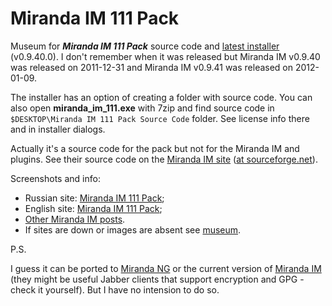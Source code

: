 # Miranda IM 111 Pack

Museum for _**Miranda IM 111 Pack**_ source code and [latest installer](miranda_im_111.exe) (v0.9.40.0). I don't remember when it was released but Miranda IM v0.9.40 was released on 2011-12-31 and Miranda IM v0.9.41 was released on 2012-01-09.

The installer has an option of creating a folder with source code. You can also open **miranda_im_111.exe** with 7zip and find source code in `$DESKTOP\Miranda IM 111 Pack Source Code` folder. See license info there and in installer dialogs.

Actually it's a source code for the pack but not for the Miranda IM and plugins. See their source code on the [Miranda IM site](http://www.miranda-im.org/development/) ([at sourceforge.net](https://sourceforge.net/p/miranda/svn/HEAD/tree/)).

Screenshots and info:

* Russian site: [Miranda IM 111 Pack](http://miranda-im-111.tumblr.com);
* English site: [Miranda IM 111 Pack](http://miranda-im-111-pack.tumblr.com);
* [Other Miranda IM posts](http://kiwi0fruit.tumblr.com/tagged/miranda).
* If sites are down or images are absent see [museum](museum).

P.S.

I guess it can be ported to [Miranda NG](https://github.com/miranda-ng/miranda-ng) or the current version of [Miranda IM](http://www.miranda-im.org/) (they might be useful Jabber clients that support encryption and GPG - check it yourself). But I have no intension to do so.
